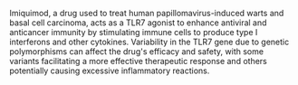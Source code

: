 Imiquimod, a drug used to treat human papillomavirus-induced warts and basal cell carcinoma, acts as a TLR7 agonist to enhance antiviral and anticancer immunity by stimulating immune cells to produce type I interferons and other cytokines. Variability in the TLR7 gene due to genetic polymorphisms can affect the drug's efficacy and safety, with some variants facilitating a more effective therapeutic response and others potentially causing excessive inflammatory reactions.
